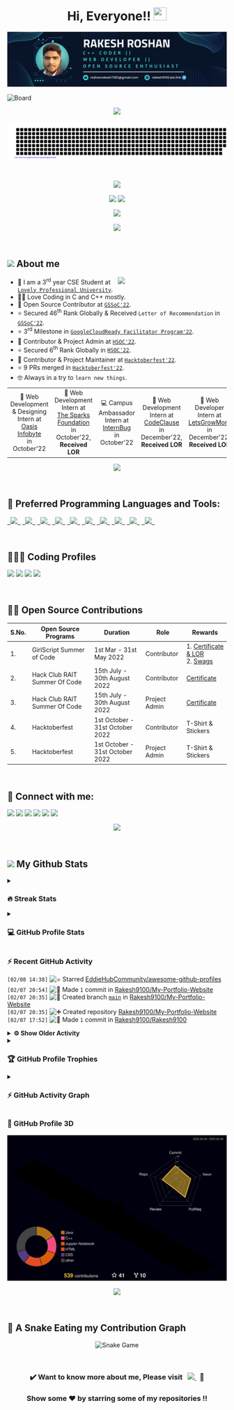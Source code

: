 <h1 align = "center">Hi, Everyone!! <img src = "https://raw.githubusercontent.com/MartinHeinz/MartinHeinz/master/wave.gif" height = 30px width = 30px> </h1>

<p align = "center"><img src = "Blue%20and%20White%20Abstract%20Banner.png" alt = "Blue and White Abstract Banner"></p>

![Board](https://user-images.githubusercontent.com/73993775/215263455-e1b4f886-e34c-4308-b957-19c84668d63d.png)

<p align = "center">
<img src = "https://readme-typing-svg.herokuapp.com?font=Time+New+Roman&color=%23C8BE25&size=25&center=true&vCenter=true&width=500&height=100&lines=Computer+Science+Engineering+Student;Coding+and+Open+Source+Enthusiast;Frontend+Web+Developer;Always+learning+new+things"></p>

<p align = "center">
<img src = "gitartwork.svg" alt = "Gitartwork"></p><br>

<p align = "center">
<img src = "https://quotes-github-readme.vercel.app/api?type=horizontal&theme=dracula">
</p>

<p align = "center">
<a href = "https://www.linkedin.com/in/rakesh-roshan-9100/"><img src = "https://img.shields.io/badge/RAKESH%20ROSHAN-blue?style=for-the-badge&logo=linkedin&labelColor=white&logoColor=blue" height="25"></a>
<a href = "mailto:roshanrakesh7362@gmail.com"><img src = "https://img.shields.io/badge/SAY%2C%20HI-D14836?style=for-the-badge&logo=gmail&labelColor=white&logoColor=D14836" height="25"></a></p>

<p align = "center">
<img src = "https://komarev.com/ghpvc/?username=Rakesh9100&label=PROFILE%20VISITORS&color=CD5F08&style=for-the-badge" height="27"/>
</p>

<p align = "center"> <img src = "https://capsule-render.vercel.app/api?type=rect&color=gradient&customColorList=0,2,2,5,10&height=2.5"/></p><br>

## <picture> <img src = "https://github.com/7oSkaaa/7oSkaaa/blob/main/Images/about_me.gif?raw=true" width = 50px>  </picture> About me
<picture> <img align = "right" src = "https://github.com/7oSkaaa/7oSkaaa/blob/main/Images/Right_Side.gif?raw=true" width = 250px></picture>
- 🏫 I am a 3<sup>rd</sup> year CSE Student at [`Lovely Professional University`](https://www.lpu.in).
- 🧑‍💻 Love Coding in C and C++ mostly.
- 🙂 Open Source Contributor at [`GSSoC'22`](https://gssoc.girlscript.tech/).
- ⭐ Secured 46<sup>th</sup> Rank Globally & Received `Letter of Recommendation` in [`GSSoC'22`](https://gssoc.girlscript.tech/).
- ⭐ 3<sup>rd</sup> Milestone in [`GoogleCloudReady Facilitator Program'22`](https://events.withgoogle.com/googlecloudready-facilitator-program/).
- 🙂 Contributor & Project Admin at [`HSOC'22`](https://soc.hackclubrait.co/).
- ⭐ Secured 6<sup>th</sup> Rank Globally in [`HSOC'22`](https://soc.hackclubrait.co/).
- 🙂 Contributor & Project Maintainer at [`Hacktoberfest'22`](https://hacktoberfest.com/).
- ⭐ 9 PRs merged in [`Hacktoberfest'22`](https://hacktoberfest.com/).
- 🤓 Always in a try to `learn new things`.

<table align = "center">
  <tr>
    <td align = "center"> 🌟 Web Development & Designing Intern at <a href = "https://oasisinfobyte.com/"><br>Oasis Infobyte</a> <br>in October'22 </td>
    <td align = "center"> 🌟 Web Development Intern at <a href = "https://internship.thesparksfoundation.info/"><br>The Sparks Foundation</a> <br>in October'22, <b>Received LOR</b> </td>
    <td align = "center"> 💻 Campus Ambassador Intern at <a href = "https://internbug.wixsite.com/internbug"><br>InternBug</a> <br>in October'22 </td>
    <td align = "center"> 🌟 Web Development Intern at <a href = "https://codeclause.com/"><br>CodeClause</a> <br>in December'22, <b>Received LOR</b> </td>
    <td align = "center"> 🌟 Web Developer Intern at <a href = "https://letsgrowmore.in/"><br>LetsGrowMore</a> <br>in December'22, <b>Received LOR</b> </td>
</td>
  </tr>
</table>

<p align = "center"> <img src = "https://capsule-render.vercel.app/api?type=rect&color=gradient&customColorList=0,2,2,5,10&height=2.5"/></p><br>

## 🚀 Preferred Programming Languages and Tools:
<p align = "left">
	<code><a href = "https://www.cprogramming.com/"> <img src = "https://img.icons8.com/color/50/000000/c-programming.png"/> </a></code>
    	<code><a href = "https://www.learncpp.com/"> <img src = "https://img.icons8.com/color/50/000000/c-plus-plus-logo.png"/> </a></code>
    	<code><a href = "https://html.com/"> <img src = "https://img.icons8.com/color/50/000000/html-5.png"/> </a></code>
    	<code><a href = "https://web.dev/learn/css/"> <img src = "https://img.icons8.com/color/50/000000/css3.png"/> </a></code>
    	<code><a href = "https://www.javascript.com/"> <img src = "https://img.icons8.com/color/50/FAB005/javascript--v1.png"/> </a></code>
	<code><a href = "https://www.python.org/"> <img src = "https://img.icons8.com/color/50/000000/python--v1.png"/> </a></code>
	<code><a href = "https://docs.oracle.com/javase/tutorial/"> <img src = "https://img.icons8.com/color/50/000000/java-coffee-cup-logo--v1.png"/> </a></code>
    	<code><a href = "https://code.visualstudio.com/"> <img src = "https://img.icons8.com/color/50/000000/visual-studio-code-2019.png"/> </a></code>
	<code><a href = "https://git-scm.com/"> <img src = "https://img.icons8.com/color/50/000000/git.png"/> </a></code>
	<code><a href = "https://cloud.google.com/"> <img src = "https://img.icons8.com/color/50/000000/google-cloud-platform.png"/> </a></code>
</p><br>

## 👨🏻‍💻 Coding Profiles
<p align = "left">
<a href = "https://www.hackerrank.com/roshanrakesh7362?hr_r=1"><img src = "https://img.shields.io/badge/-Hackerrank-2EC866?style=oval-square&logo=HackerRank&logoColor=white"/></a>
<a href = "https://leetcode.com/Rakesh9100/"><img src = "https://img.shields.io/badge/-LeetCode-FFA116?style=oval-square&logo=LeetCode&logoColor=white"/></a>
<a href = "https://auth.geeksforgeeks.org/user/roshanrakesh7362"><img src = "https://img.shields.io/badge/GeeksforGeeks-298D46?style=oval-square&logo=geeksforgeeks&logoColor=white"/></a>
<a href = "https://www.cloudskillsboost.google/public_profiles/29e851f3-5a90-4e77-87ae-8b1d1a2c10b3"><img src = "https://img.shields.io/badge/Google_Cloud-4285F4?style=oval-square&logo=google-cloud&logoColor=white"/></a>
</p><br>

## 👨‍💻 Open Source Contributions
| S.No. | Open Source Programs | Duration | Role | Rewards |
|-------|----------------------|----------|------|---------|
| 1. | GirlScript Summer of Code | 1st Mar - 31st May 2022 | Contributor | 1. [Certificate & LOR](https://www.linkedin.com/posts/rakesh-roshan-9100_gssoc-top-performer-activity-6962652421214908416-pdZg?utm_source=share&utm_medium=member_desktop)<br> 2. [Swags](https://www.linkedin.com/posts/rakesh-roshan-9100_opensource-program-contributor-activity-6994604804513673216-CJfE?utm_source=share&utm_medium=member_desktop) |
| 2. | Hack Club RAIT Summer Of Code| 15th July - 30th August 2022 | Contributor | [Certificate](https://drive.google.com/file/d/167zbwHjw_m7LPksIG2JNu4XO4WHEugSe/view?usp=share_link) |
| 3. | Hack Club RAIT Summer Of Code| 15th July - 30th August 2022 | Project Admin | [Certificate](https://drive.google.com/file/d/1L3K9xfyJ1rj0kSA-Vc0P6hlodb6FWAKO/view?usp=share_link) |
| 4. | Hacktoberfest | 1st October - 31st October 2022 | Contributor | T-Shirt & Stickers |
| 5. | Hacktoberfest | 1st October - 31st October 2022 | Project Admin | T-Shirt & Stickers |
<br>

## 🔗 Connect with me:
<p align = "left">
<a href = "https://www.linkedin.com/in/rakesh-roshan-9100/"><img src = "https://img.icons8.com/fluent/48/000000/linkedin.png"/></a>
<a href = "https://www.instagram.com/rakesh250602/"><img src = "https://img.icons8.com/fluent/48/000000/instagram-new.png"/></a>
<a href = "mailto:roshanrakesh7362@gmail.com"><img src = "https://img.icons8.com/color/48/000000/gmail-new.png"/></a>
<a href = "https://github.com/Rakesh9100/"><img src = "https://img.icons8.com/color/48/000000/github--v1.png"/></a>
<a href = "https://www.facebook.com/rakesh6203/"><img src = "https://img.icons8.com/fluency/48/000000/facebook-new.png"/></a>
<a href = "https://discordapp.com/users/944144134950748170"><img src = "https://img.icons8.com/fluency/48/000000/discord.png"/></a>

<p align="center"> <img src = "https://capsule-render.vercel.app/api?type=rect&color=gradient&customColorList=0,2,2,5,10&height=2.5"/></p><br>

## <picture> <img src = "https://github.com/7oSkaaa/7oSkaaa/blob/main/Images/Statistics.gif?raw=true" width = 50px>  </picture> My Github Stats

<details><summary><h3>🔥 Streak Stats</h3></summary>
<p align = "center"><img src = "https://github-readme-streak-stats.herokuapp.com/?user=rakesh9100&theme=midnight-purple" alt = "Rakesh9100"/></p>
</details>
  
<details><summary><h3>💻 GitHub Profile Stats</h3></summary>
<p align = "center">
<a href = "https://github.com/rakesh9100">
<img src = "https://github-readme-stats-rakesh9100.vercel.app/api?username=rakesh9100&show_icons=true&count_private=true&locale=en&theme=midnight-purple&layout=compact" alt = "Rakesh's Github Stats" height = 200px/></a>
<img src = "https://github-readme-stats-rakesh9100.vercel.app/api/top-langs?username=rakesh9100&langs_count=15&layout=compact&locale=en&theme=midnight-purple" alt = "Languages Used" height = 200px/>
<br><br>
<b>Note:</b> Top languages is only a metric of the languages my public code consists of and doesn't reflect experience or skill level.
</p></details>

<h3>⚡ Recent GitHub Activity</h3>

<!--START_SECTION:activity-->
`[02/08 14:38]` <img alt="⭐" src="https://github.com/cheesits456/github-activity-readme/raw/master/icons/star.png" align="top" height="18"> Starred [EddieHubCommunity/awesome-github-profiles](https://github.com/EddieHubCommunity/awesome-github-profiles)  
`[02/07 20:54]` <img alt="📝" src="https://github.com/cheesits456/github-activity-readme/raw/master/icons/commit.png" align="top" height="18"> Made `1` commit in [Rakesh9100/My-Portfolio-Website](https://github.com/Rakesh9100/My-Portfolio-Website)  
`[02/07 20:35]` <img alt="📂" src="https://github.com/cheesits456/github-activity-readme/raw/master/icons/create-branch.png" align="top" height="18"> Created branch [`main`](https://github.com/Rakesh9100/My-Portfolio-Website/tree/main) in [Rakesh9100/My-Portfolio-Website](https://github.com/Rakesh9100/My-Portfolio-Website)  
`[02/07 20:35]` <img alt="➕" src="https://github.com/cheesits456/github-activity-readme/raw/master/icons/create-repo.png" align="top" height="18"> Created repository [Rakesh9100/My-Portfolio-Website](https://github.com/Rakesh9100/My-Portfolio-Website)  
`[02/07 17:52]` <img alt="📝" src="https://github.com/cheesits456/github-activity-readme/raw/master/icons/commit.png" align="top" height="18"> Made `1` commit in [Rakesh9100/Rakesh9100](https://github.com/Rakesh9100/Rakesh9100)  

<details><summary><b> ⚙️ Show Older Activity</b></summary>

`[02/07 17:19]` <img alt="📂" src="https://github.com/cheesits456/github-activity-readme/raw/master/icons/create-branch.png" align="top" height="18"> Created branch [`main`](https://github.com/Rakesh9100/My-Portfolio-Website/tree/main) in [Rakesh9100/My-Portfolio-Website](https://github.com/Rakesh9100/My-Portfolio-Website)  
`[02/07 17:19]` <img alt="➕" src="https://github.com/cheesits456/github-activity-readme/raw/master/icons/create-repo.png" align="top" height="18"> Created repository [Rakesh9100/My-Portfolio-Website](https://github.com/Rakesh9100/My-Portfolio-Website)  
`[02/07 17:11]` <img alt="📝" src="https://github.com/cheesits456/github-activity-readme/raw/master/icons/commit.png" align="top" height="18"> Made `3` commits in [Rakesh9100/My-Portfolio-Website](https://github.com/Rakesh9100/My-Portfolio-Website)  
`[02/07 14:04]` <img alt="📝" src="https://github.com/cheesits456/github-activity-readme/raw/master/icons/commit.png" align="top" height="18"> Made `1` commit in [Rakesh9100/Hello](https://github.com/Rakesh9100/Hello)  
`[02/07 14:04]` <img alt="📂" src="https://github.com/cheesits456/github-activity-readme/raw/master/icons/create-branch.png" align="top" height="18"> Created branch [`main`](https://github.com/Rakesh9100/Hello/tree/main) in [Rakesh9100/Hello](https://github.com/Rakesh9100/Hello)  
`[02/07 14:04]` <img alt="➕" src="https://github.com/cheesits456/github-activity-readme/raw/master/icons/create-repo.png" align="top" height="18"> Created repository [Rakesh9100/Hello](https://github.com/Rakesh9100/Hello)  
`[02/07 13:50]` <img alt="📝" src="https://github.com/cheesits456/github-activity-readme/raw/master/icons/commit.png" align="top" height="18"> Made `1` commit in [Rakesh9100/My-Portfolio-Website](https://github.com/Rakesh9100/My-Portfolio-Website)  
`[02/07 13:04]` <img alt="⭐" src="https://github.com/cheesits456/github-activity-readme/raw/master/icons/star.png" align="top" height="18"> Starred [Rakesh9100/My-Portfolio-Website](https://github.com/Rakesh9100/My-Portfolio-Website)  
`[02/07 00:26]` <img alt="📝" src="https://github.com/cheesits456/github-activity-readme/raw/master/icons/commit.png" align="top" height="18"> Made `1` commit in [Rakesh9100/My-Portfolio-Website](https://github.com/Rakesh9100/My-Portfolio-Website)  
`[02/07 00:21]` <img alt="📂" src="https://github.com/cheesits456/github-activity-readme/raw/master/icons/create-branch.png" align="top" height="18"> Created branch [`main`](https://github.com/Rakesh9100/My-Portfolio-Website/tree/main) in [Rakesh9100/My-Portfolio-Website](https://github.com/Rakesh9100/My-Portfolio-Website)  
`[02/07 00:21]` <img alt="➕" src="https://github.com/cheesits456/github-activity-readme/raw/master/icons/create-repo.png" align="top" height="18"> Created repository [Rakesh9100/My-Portfolio-Website](https://github.com/Rakesh9100/My-Portfolio-Website)  
`[02/03 13:35]` <img alt="📝" src="https://github.com/cheesits456/github-activity-readme/raw/master/icons/commit.png" align="top" height="18"> Made `2` commits in [Rakesh9100/Internship-Training-Practice--DSA--CPP](https://github.com/Rakesh9100/Internship-Training-Practice--DSA--CPP)  
`[02/03 02:51]` <img alt="📝" src="https://github.com/cheesits456/github-activity-readme/raw/master/icons/commit.png" align="top" height="18"> Made `1` commit in [Rakesh9100/Contact-Demo](https://github.com/Rakesh9100/Contact-Demo)  
`[02/03 02:49]` <img alt="📂" src="https://github.com/cheesits456/github-activity-readme/raw/master/icons/create-branch.png" align="top" height="18"> Created branch [`main`](https://github.com/Rakesh9100/Contact-Demo/tree/main) in [Rakesh9100/Contact-Demo](https://github.com/Rakesh9100/Contact-Demo)  
`[02/03 02:49]` <img alt="➕" src="https://github.com/cheesits456/github-activity-readme/raw/master/icons/create-repo.png" align="top" height="18"> Created repository [Rakesh9100/Contact-Demo](https://github.com/Rakesh9100/Contact-Demo)  
`[02/03 00:30]` <img alt="📝" src="https://github.com/cheesits456/github-activity-readme/raw/master/icons/commit.png" align="top" height="18"> Made `3` commits in [Rakesh9100/Internship-Training-Practice--DSA--CPP](https://github.com/Rakesh9100/Internship-Training-Practice--DSA--CPP)  
`[01/31 20:22]` <img alt="📂" src="https://github.com/cheesits456/github-activity-readme/raw/master/icons/create-branch.png" align="top" height="18"> Created branch [`main`](https://github.com/Rakesh9100/Portfolio/tree/main) in [Rakesh9100/Portfolio](https://github.com/Rakesh9100/Portfolio)  
`[01/31 20:17]` <img alt="➕" src="https://github.com/cheesits456/github-activity-readme/raw/master/icons/create-repo.png" align="top" height="18"> Created repository [Rakesh9100/Portfolio](https://github.com/Rakesh9100/Portfolio)  
`[01/28 23:17]` <img alt="⭐" src="https://github.com/cheesits456/github-activity-readme/raw/master/icons/star.png" align="top" height="18"> Starred [avinash201199/Portfolio-Collection](https://github.com/avinash201199/Portfolio-Collection)  
`[01/28 15:41]` <img alt="📝" src="https://github.com/cheesits456/github-activity-readme/raw/master/icons/commit.png" align="top" height="18"> Made `3` commits in [Rakesh9100/Greeting-Time](https://github.com/Rakesh9100/Greeting-Time)  
`[01/28 14:57]` <img alt="📂" src="https://github.com/cheesits456/github-activity-readme/raw/master/icons/create-branch.png" align="top" height="18"> Created branch [`main`](https://github.com/Rakesh9100/Greeting-Time/tree/main) in [Rakesh9100/Greeting-Time](https://github.com/Rakesh9100/Greeting-Time)  
`[01/28 14:57]` <img alt="➕" src="https://github.com/cheesits456/github-activity-readme/raw/master/icons/create-repo.png" align="top" height="18"> Created repository [Rakesh9100/Greeting-Time](https://github.com/Rakesh9100/Greeting-Time)  
`[01/28 12:02]` <img alt="📝" src="https://github.com/cheesits456/github-activity-readme/raw/master/icons/commit.png" align="top" height="18"> Made `1` commit in [Rakesh9100/Internship-Training-Practice--DSA--CPP](https://github.com/Rakesh9100/Internship-Training-Practice--DSA--CPP)  
`[01/28 11:12]` <img alt="📝" src="https://github.com/cheesits456/github-activity-readme/raw/master/icons/commit.png" align="top" height="18"> Made `1` commit in [Rakesh9100/Rakesh9100](https://github.com/Rakesh9100/Rakesh9100)  
`[01/28 04:06]` <img alt="📝" src="https://github.com/cheesits456/github-activity-readme/raw/master/icons/commit.png" align="top" height="18"> Made `17` commits in [Rakesh9100/Internship-Training-Practice--DSA--CPP](https://github.com/Rakesh9100/Internship-Training-Practice--DSA--CPP)  
`[01/23 15:42]` <img alt="📝" src="https://github.com/cheesits456/github-activity-readme/raw/master/icons/commit.png" align="top" height="18"> Made `1` commit in [Rakesh9100/Internship-Training-Practice--CPP](https://github.com/Rakesh9100/Internship-Training-Practice--CPP)  
`[01/23 09:30]` <img alt="📂" src="https://github.com/cheesits456/github-activity-readme/raw/master/icons/create-branch.png" align="top" height="18"> Created branch [`main`](https://github.com/Rakesh9100/Internship-Training-Practice--CPP/tree/main) in [Rakesh9100/Internship-Training-Practice--CPP](https://github.com/Rakesh9100/Internship-Training-Practice--CPP)  
`[01/23 09:30]` <img alt="➕" src="https://github.com/cheesits456/github-activity-readme/raw/master/icons/create-repo.png" align="top" height="18"> Created repository [Rakesh9100/Internship-Training-Practice--CPP](https://github.com/Rakesh9100/Internship-Training-Practice--CPP)  
`[01/22 22:35]` <img alt="📝" src="https://github.com/cheesits456/github-activity-readme/raw/master/icons/commit.png" align="top" height="18"> Made `1` commit in [Rakesh9100/B.Tech-Study-Materials-LPU---Batch--2020-2024](https://github.com/Rakesh9100/B.Tech-Study-Materials-LPU---Batch--2020-2024)  
`[01/21 14:47]` <img alt="⭐" src="https://github.com/cheesits456/github-activity-readme/raw/master/icons/star.png" align="top" height="18"> Starred [bradtraversy/50projects50days](https://github.com/bradtraversy/50projects50days)  
`[01/21 12:14]` <img alt="🗣" src="https://github.com/cheesits456/github-activity-readme/raw/master/icons/comment.png" align="top" height="18"> Commented on [`#1666`](https://github.com//EddieHubCommunity/awesome-github-profiles/issues/1666 'fix: add rakesh9100') in [EddieHubCommunity/awesome-github-profiles](https://github.com/EddieHubCommunity/awesome-github-profiles)  
`[01/20 21:13]` <img alt="📝" src="https://github.com/cheesits456/github-activity-readme/raw/master/icons/commit.png" align="top" height="18"> Made `1` commit in [Rakesh9100/B.Tech-Study-Materials-LPU---Batch--2020-2024](https://github.com/Rakesh9100/B.Tech-Study-Materials-LPU---Batch--2020-2024)  
`[01/20 18:55]` <img alt="📝" src="https://github.com/cheesits456/github-activity-readme/raw/master/icons/commit.png" align="top" height="18"> Made `2` commits in [Rakesh9100/Rakesh9100](https://github.com/Rakesh9100/Rakesh9100)  
`[01/20 14:58]` <img alt="📝" src="https://github.com/cheesits456/github-activity-readme/raw/master/icons/commit.png" align="top" height="18"> Made `1` commit in [Rakesh9100/github-readme-stats](https://github.com/Rakesh9100/github-readme-stats)  
`[01/20 14:42]` <img alt="🍴" src="https://github.com/cheesits456/github-activity-readme/raw/master/icons/fork.png" align="top" height="18"> Forked [anuraghazra/github-readme-stats](https://github.com/anuraghazra/github-readme-stats) to [Rakesh9100/github-readme-stats](https://github.com/Rakesh9100/github-readme-stats)  
`[01/19 19:43]` <img alt="📝" src="https://github.com/cheesits456/github-activity-readme/raw/master/icons/commit.png" align="top" height="18"> Made `5` commits in [Rakesh9100/B.Tech-Study-Materials-LPU---Batch--2020-2024](https://github.com/Rakesh9100/B.Tech-Study-Materials-LPU---Batch--2020-2024)  
`[01/19 18:19]` <img alt="📂" src="https://github.com/cheesits456/github-activity-readme/raw/master/icons/create-branch.png" align="top" height="18"> Created branch [`main`](https://github.com/Rakesh9100/B.Tech-Study-Materials-LPU---Batch--2020-2024/tree/main) in [Rakesh9100/B.Tech-Study-Materials-LPU---Batch--2020-2024](https://github.com/Rakesh9100/B.Tech-Study-Materials-LPU---Batch--2020-2024)  
`[01/19 18:19]` <img alt="➕" src="https://github.com/cheesits456/github-activity-readme/raw/master/icons/create-repo.png" align="top" height="18"> Created repository [Rakesh9100/B.Tech-Study-Materials-LPU---Batch--2020-2024](https://github.com/Rakesh9100/B.Tech-Study-Materials-LPU---Batch--2020-2024)  
`[01/19 17:50]` <img alt="📝" src="https://github.com/cheesits456/github-activity-readme/raw/master/icons/commit.png" align="top" height="18"> Made `4` commits in [Rakesh9100/B.Tech-Study-Materials-LPU---Batch--2020-2024](https://github.com/Rakesh9100/B.Tech-Study-Materials-LPU---Batch--2020-2024)  
`[01/19 15:02]` <img alt="📂" src="https://github.com/cheesits456/github-activity-readme/raw/master/icons/create-branch.png" align="top" height="18"> Created branch [`main`](https://github.com/Rakesh9100/B.Tech-Study-Materials-LPU---Batch--2020-2024/tree/main) in [Rakesh9100/B.Tech-Study-Materials-LPU---Batch--2020-2024](https://github.com/Rakesh9100/B.Tech-Study-Materials-LPU---Batch--2020-2024)  
`[01/19 15:02]` <img alt="➕" src="https://github.com/cheesits456/github-activity-readme/raw/master/icons/create-repo.png" align="top" height="18"> Created repository [Rakesh9100/B.Tech-Study-Materials-LPU---Batch--2020-2024](https://github.com/Rakesh9100/B.Tech-Study-Materials-LPU---Batch--2020-2024)  
`[01/19 14:26]` <img alt="📝" src="https://github.com/cheesits456/github-activity-readme/raw/master/icons/commit.png" align="top" height="18"> Made `1` commit in [Rakesh9100/B.Tech-Study-Materials-LPU---Batch--2020-2024](https://github.com/Rakesh9100/B.Tech-Study-Materials-LPU---Batch--2020-2024)  
`[01/19 11:46]` <img alt="📂" src="https://github.com/cheesits456/github-activity-readme/raw/master/icons/create-branch.png" align="top" height="18"> Created branch [`main`](https://github.com/Rakesh9100/B.Tech-Study-Materials-LPU---Batch--2020-2024/tree/main) in [Rakesh9100/B.Tech-Study-Materials-LPU---Batch--2020-2024](https://github.com/Rakesh9100/B.Tech-Study-Materials-LPU---Batch--2020-2024)  
`[01/19 11:46]` <img alt="➕" src="https://github.com/cheesits456/github-activity-readme/raw/master/icons/create-repo.png" align="top" height="18"> Created repository [Rakesh9100/B.Tech-Study-Materials-LPU---Batch--2020-2024](https://github.com/Rakesh9100/B.Tech-Study-Materials-LPU---Batch--2020-2024)  
`[01/18 15:11]` <img alt="📝" src="https://github.com/cheesits456/github-activity-readme/raw/master/icons/commit.png" align="top" height="18"> Made `1` commit in [Rakesh9100/Rakesh9100](https://github.com/Rakesh9100/Rakesh9100)  
`[01/18 15:02]` <img alt="🗣" src="https://github.com/cheesits456/github-activity-readme/raw/master/icons/comment.png" align="top" height="18"> Commented on [`#1666`](https://github.com//EddieHubCommunity/awesome-github-profiles/issues/1666 'fix: add rakesh9100') in [EddieHubCommunity/awesome-github-profiles](https://github.com/EddieHubCommunity/awesome-github-profiles)  
`[01/18 14:16]` <img alt="📝" src="https://github.com/cheesits456/github-activity-readme/raw/master/icons/commit.png" align="top" height="18"> Made `1` commit in [Rakesh9100/Rakesh9100](https://github.com/Rakesh9100/Rakesh9100)  
`[01/18 12:56]` <img alt="🗣" src="https://github.com/cheesits456/github-activity-readme/raw/master/icons/comment.png" align="top" height="18"> Commented on [`#1666`](https://github.com//EddieHubCommunity/awesome-github-profiles/issues/1666 'fix: add rakesh9100') in [EddieHubCommunity/awesome-github-profiles](https://github.com/EddieHubCommunity/awesome-github-profiles)  
`[01/18 00:27]` <img alt="📝" src="https://github.com/cheesits456/github-activity-readme/raw/master/icons/commit.png" align="top" height="18"> Made `8` commits in [Rakesh9100/Rakesh9100](https://github.com/Rakesh9100/Rakesh9100)  
`[01/17 19:33]` <img alt="🔍" src="https://github.com/cheesits456/github-activity-readme/raw/master/icons/review.png" align="top" height="18"> Reviewed [`#1666`](https://github.com//EddieHubCommunity/awesome-github-profiles/pull/1666 'fix: add rakesh9100') in [EddieHubCommunity/awesome-github-profiles](https://github.com/EddieHubCommunity/awesome-github-profiles)  
`[01/17 19:32]` <img alt="🔍" src="https://github.com/cheesits456/github-activity-readme/raw/master/icons/review.png" align="top" height="18"> Reviewed [`#1666`](https://github.com//EddieHubCommunity/awesome-github-profiles/pull/1666 'fix: add rakesh9100') in [EddieHubCommunity/awesome-github-profiles](https://github.com/EddieHubCommunity/awesome-github-profiles)  
`[01/17 19:31]` <img alt="📝" src="https://github.com/cheesits456/github-activity-readme/raw/master/icons/commit.png" align="top" height="18"> Made `1` commit in [Rakesh9100/awesome-github-profiles](https://github.com/Rakesh9100/awesome-github-profiles)  
`[01/17 18:58]` <img alt="✅" src="https://github.com/cheesits456/github-activity-readme/raw/master/icons/pr-open.png" align="top" height="18"> Opened PR [`#1666`](https://github.com//EddieHubCommunity/awesome-github-profiles/pull/1666 'fix: add rakesh9100') in [EddieHubCommunity/awesome-github-profiles](https://github.com/EddieHubCommunity/awesome-github-profiles)  
`[01/17 18:56]` <img alt="📂" src="https://github.com/cheesits456/github-activity-readme/raw/master/icons/create-branch.png" align="top" height="18"> Created branch [`rakesh9100-readme`](https://github.com/Rakesh9100/awesome-github-profiles/tree/rakesh9100-readme) in [Rakesh9100/awesome-github-profiles](https://github.com/Rakesh9100/awesome-github-profiles)  
`[01/17 18:49]` <img alt="🍴" src="https://github.com/cheesits456/github-activity-readme/raw/master/icons/fork.png" align="top" height="18"> Forked [EddieHubCommunity/awesome-github-profiles](https://github.com/EddieHubCommunity/awesome-github-profiles) to [Rakesh9100/awesome-github-profiles](https://github.com/Rakesh9100/awesome-github-profiles)  
`[01/17 18:47]` <img alt="❗️" src="https://github.com/cheesits456/github-activity-readme/raw/master/icons/issue.png" align="top" height="18"> Closed issue [`#418`](https://github.com//scaleracademy/scaler-september-open-source-challenge/issues/418 'Challenge 1-4, 9, 11, 13-14, 16-17, 20-21, 23-30') in [scaleracademy/scaler-september-open-source-challenge](https://github.com/scaleracademy/scaler-september-open-source-challenge)  
`[01/17 18:46]` <img alt="❌" src="https://github.com/cheesits456/github-activity-readme/raw/master/icons/pr-close.png" align="top" height="18"> Closed PR [`#596`](https://github.com//scaleracademy/scaler-september-open-source-challenge/pull/596 'Challenge 5-10, 12, 15, 18-19, 22') in [scaleracademy/scaler-september-open-source-challenge](https://github.com/scaleracademy/scaler-september-open-source-challenge)  
`[01/17 18:45]` <img alt="✅" src="https://github.com/cheesits456/github-activity-readme/raw/master/icons/pr-open.png" align="top" height="18"> Opened PR [`#1`](https://github.com//Rakesh9100/awesome-github-profiles/pull/1 'Create Rakesh9100.json') in [Rakesh9100/awesome-github-profiles](https://github.com/Rakesh9100/awesome-github-profiles)  
`[01/17 18:45]` <img alt="📂" src="https://github.com/cheesits456/github-activity-readme/raw/master/icons/create-branch.png" align="top" height="18"> Created branch [`rakesh9100`](https://github.com/Rakesh9100/awesome-github-profiles/tree/rakesh9100) in [Rakesh9100/awesome-github-profiles](https://github.com/Rakesh9100/awesome-github-profiles)  
`[01/17 18:40]` <img alt="🍴" src="https://github.com/cheesits456/github-activity-readme/raw/master/icons/fork.png" align="top" height="18"> Forked [EddieHubCommunity/awesome-github-profiles](https://github.com/EddieHubCommunity/awesome-github-profiles) to [Rakesh9100/awesome-github-profiles](https://github.com/Rakesh9100/awesome-github-profiles)  
`[01/17 18:39]` <img alt="❗️" src="https://github.com/cheesits456/github-activity-readme/raw/master/icons/issue.png" align="top" height="18"> Opened issue [`#1665`](https://github.com//EddieHubCommunity/awesome-github-profiles/issues/1665 '[PROFILE ADDITION] <Rakesh Roshan>') in [EddieHubCommunity/awesome-github-profiles](https://github.com/EddieHubCommunity/awesome-github-profiles)  
`[01/16 22:46]` <img alt="📝" src="https://github.com/cheesits456/github-activity-readme/raw/master/icons/commit.png" align="top" height="18"> Made `2` commits in [Rakesh9100/Rakesh9100](https://github.com/Rakesh9100/Rakesh9100)  
`[01/15 14:23]` <img alt="📝" src="https://github.com/cheesits456/github-activity-readme/raw/master/icons/commit.png" align="top" height="18"> Made `1` commit in [Rakesh9100/jpmc-task-3](https://github.com/Rakesh9100/jpmc-task-3)  
`[01/15 13:59]` <img alt="🍴" src="https://github.com/cheesits456/github-activity-readme/raw/master/icons/fork.png" align="top" height="18"> Forked [vagabond-systems/jpmc-task-3](https://github.com/vagabond-systems/jpmc-task-3) to [Rakesh9100/jpmc-task-3](https://github.com/Rakesh9100/jpmc-task-3)  
`[01/15 13:55]` <img alt="📝" src="https://github.com/cheesits456/github-activity-readme/raw/master/icons/commit.png" align="top" height="18"> Made `1` commit in [Rakesh9100/jpmc-task-2](https://github.com/Rakesh9100/jpmc-task-2)  
`[01/15 13:30]` <img alt="🍴" src="https://github.com/cheesits456/github-activity-readme/raw/master/icons/fork.png" align="top" height="18"> Forked [vagabond-systems/jpmc-task-2](https://github.com/vagabond-systems/jpmc-task-2) to [Rakesh9100/jpmc-task-2](https://github.com/Rakesh9100/jpmc-task-2)  
`[01/15 12:39]` <img alt="📝" src="https://github.com/cheesits456/github-activity-readme/raw/master/icons/commit.png" align="top" height="18"> Made `1` commit in [Rakesh9100/jpmc-task-1](https://github.com/Rakesh9100/jpmc-task-1)  
`[01/15 12:17]` <img alt="🍴" src="https://github.com/cheesits456/github-activity-readme/raw/master/icons/fork.png" align="top" height="18"> Forked [vagabond-systems/jpmc-task-1](https://github.com/vagabond-systems/jpmc-task-1) to [Rakesh9100/jpmc-task-1](https://github.com/Rakesh9100/jpmc-task-1)  
`[01/15 12:15]` <img alt="🍴" src="https://github.com/cheesits456/github-activity-readme/raw/master/icons/fork.png" align="top" height="18"> Forked [vagabond-systems/jpmc-task-1](https://github.com/vagabond-systems/jpmc-task-1) to [Rakesh9100/jpmc-task-1](https://github.com/Rakesh9100/jpmc-task-1)  
`[12/28 11:45]` <img alt="📝" src="https://github.com/cheesits456/github-activity-readme/raw/master/icons/commit.png" align="top" height="18"> Made `1` commit in [Rakesh9100/CC-DEC-WEB_DEVELOPMENT](https://github.com/Rakesh9100/CC-DEC-WEB_DEVELOPMENT)  
`[12/27 21:11]` <img alt="📂" src="https://github.com/cheesits456/github-activity-readme/raw/master/icons/create-branch.png" align="top" height="18"> Created branch [`main`](https://github.com/Rakesh9100/CC-DEC-WEB_DEVELOPMENT/tree/main) in [Rakesh9100/CC-DEC-WEB_DEVELOPMENT](https://github.com/Rakesh9100/CC-DEC-WEB_DEVELOPMENT)  
`[12/27 21:10]` <img alt="➕" src="https://github.com/cheesits456/github-activity-readme/raw/master/icons/create-repo.png" align="top" height="18"> Created repository [Rakesh9100/CC-DEC-WEB_DEVELOPMENT](https://github.com/Rakesh9100/CC-DEC-WEB_DEVELOPMENT)  
`[12/27 20:59]` <img alt="📂" src="https://github.com/cheesits456/github-activity-readme/raw/master/icons/create-branch.png" align="top" height="18"> Created branch [`main`](https://github.com/Rakesh9100/CC-DEC-WEB_DEVELOPMENT/tree/main) in [Rakesh9100/CC-DEC-WEB_DEVELOPMENT](https://github.com/Rakesh9100/CC-DEC-WEB_DEVELOPMENT)  
`[12/27 20:58]` <img alt="➕" src="https://github.com/cheesits456/github-activity-readme/raw/master/icons/create-repo.png" align="top" height="18"> Created repository [Rakesh9100/CC-DEC-WEB_DEVELOPMENT](https://github.com/Rakesh9100/CC-DEC-WEB_DEVELOPMENT)  
`[12/27 20:53]` <img alt="📂" src="https://github.com/cheesits456/github-activity-readme/raw/master/icons/create-branch.png" align="top" height="18"> Created branch [`main`](https://github.com/Rakesh9100/CC-DEC-WEB_DEVELOPMENT/tree/main) in [Rakesh9100/CC-DEC-WEB_DEVELOPMENT](https://github.com/Rakesh9100/CC-DEC-WEB_DEVELOPMENT)  
`[12/27 20:40]` <img alt="➕" src="https://github.com/cheesits456/github-activity-readme/raw/master/icons/create-repo.png" align="top" height="18"> Created repository [Rakesh9100/CC-DEC-WEB_DEVELOPMENT](https://github.com/Rakesh9100/CC-DEC-WEB_DEVELOPMENT)  
`[12/27 19:51]` <img alt="📝" src="https://github.com/cheesits456/github-activity-readme/raw/master/icons/commit.png" align="top" height="18"> Made `1` commit in [Rakesh9100/LGMVIP-Web](https://github.com/Rakesh9100/LGMVIP-Web)  
`[12/27 19:40]` <img alt="📝" src="https://github.com/cheesits456/github-activity-readme/raw/master/icons/commit.png" align="top" height="18"> Made `2` commits in [Rakesh9100/Edu-School-Future-Ready-Talent](https://github.com/Rakesh9100/Edu-School-Future-Ready-Talent)  
`[12/26 17:25]` <img alt="📝" src="https://github.com/cheesits456/github-activity-readme/raw/master/icons/commit.png" align="top" height="18"> Made `6` commits in [Rakesh9100/LGMVIP-Web](https://github.com/Rakesh9100/LGMVIP-Web)  
`[12/26 06:51]` <img alt="📂" src="https://github.com/cheesits456/github-activity-readme/raw/master/icons/create-branch.png" align="top" height="18"> Created branch [`main`](https://github.com/Rakesh9100/LGMVIP-Web/tree/main) in [Rakesh9100/LGMVIP-Web](https://github.com/Rakesh9100/LGMVIP-Web)  
`[12/26 06:50]` <img alt="➕" src="https://github.com/cheesits456/github-activity-readme/raw/master/icons/create-repo.png" align="top" height="18"> Created repository [Rakesh9100/LGMVIP-Web](https://github.com/Rakesh9100/LGMVIP-Web)  
`[12/26 06:44]` <img alt="📝" src="https://github.com/cheesits456/github-activity-readme/raw/master/icons/commit.png" align="top" height="18"> Made `1` commit in [Rakesh9100/LGMVIP-Web](https://github.com/Rakesh9100/LGMVIP-Web)  
`[12/26 06:38]` <img alt="📂" src="https://github.com/cheesits456/github-activity-readme/raw/master/icons/create-branch.png" align="top" height="18"> Created branch [`main`](https://github.com/Rakesh9100/LGMVIP-Web/tree/main) in [Rakesh9100/LGMVIP-Web](https://github.com/Rakesh9100/LGMVIP-Web)  
`[12/26 06:36]` <img alt="➕" src="https://github.com/cheesits456/github-activity-readme/raw/master/icons/create-repo.png" align="top" height="18"> Created repository [Rakesh9100/LGMVIP-Web](https://github.com/Rakesh9100/LGMVIP-Web)  
`[12/26 06:35]` <img alt="📝" src="https://github.com/cheesits456/github-activity-readme/raw/master/icons/commit.png" align="top" height="18"> Made `2` commits in [Rakesh9100/Edu-School-Future-Ready-Talent](https://github.com/Rakesh9100/Edu-School-Future-Ready-Talent)  
`[12/22 18:42]` <img alt="⭐" src="https://github.com/cheesits456/github-activity-readme/raw/master/icons/star.png" align="top" height="18"> Starred [score-spec/spec](https://github.com/score-spec/spec)  
`[12/19 19:39]` <img alt="📝" src="https://github.com/cheesits456/github-activity-readme/raw/master/icons/commit.png" align="top" height="18"> Made `4` commits in [Rakesh9100/Edu-School-Future-Ready-Talent](https://github.com/Rakesh9100/Edu-School-Future-Ready-Talent)  
`[11/15 19:45]` <img alt="📂" src="https://github.com/cheesits456/github-activity-readme/raw/master/icons/create-branch.png" align="top" height="18"> Created branch [`main`](https://github.com/Rakesh9100/Edu-School-Future-Ready-Talent/tree/main) in [Rakesh9100/Edu-School-Future-Ready-Talent](https://github.com/Rakesh9100/Edu-School-Future-Ready-Talent)  
`[11/15 19:45]` <img alt="➕" src="https://github.com/cheesits456/github-activity-readme/raw/master/icons/create-repo.png" align="top" height="18"> Created repository [Rakesh9100/Edu-School-Future-Ready-Talent](https://github.com/Rakesh9100/Edu-School-Future-Ready-Talent)  
`[11/09 15:05]` <img alt="📝" src="https://github.com/cheesits456/github-activity-readme/raw/master/icons/commit.png" align="top" height="18"> Made `1` commit in [Rakesh9100/OIBSIP](https://github.com/Rakesh9100/OIBSIP)  
`[11/09 15:03]` <img alt="📝" src="https://github.com/cheesits456/github-activity-readme/raw/master/icons/commit.png" align="top" height="18"> Made `1` commit in [Rakesh9100/The-Sparks-Foundation-Task2](https://github.com/Rakesh9100/The-Sparks-Foundation-Task2)  
`[11/09 15:03]` <img alt="📝" src="https://github.com/cheesits456/github-activity-readme/raw/master/icons/commit.png" align="top" height="18"> Made `1` commit in [Rakesh9100/The-Sparks-Foundation-Task1](https://github.com/Rakesh9100/The-Sparks-Foundation-Task1)  

</details>
<!--END_SECTION:activity-->

<details><summary><h3>🏆 GitHub Profile Trophies</h3></summary>
<p align = "center"> <img src = "https://github-profile-trophy.vercel.app/?username=Rakesh9100&layout=compact&theme=radical&column=4&margin-w=14&margin-h=14" alt = "Trophies"/> </p>
</details>

<details><summary><h3>⚡ GitHub Activity Graph</h3></summary>
<p align = "center"> <img src = "https://github-readme-activity-graph.cyclic.app/graph?username=Rakesh9100&theme=redical&area=true&radius=14" alt = "Activity Graph") </p>
</details>

<h3>💫 GitHub Profile 3D</h3>

![](./profile-3d-contrib/profile-night-rainbow.svg)

<p align = "center"> <img src = "https://capsule-render.vercel.app/api?type=rect&color=gradient&customColorList=0,2,2,5,10&height=2.5"/></p><br>

## 🐍 A Snake Eating my Contribution Graph

<p align = "center">
<img src = "https://github.com/Rakesh9100/Rakesh9100/blob/output/github-contribution-grid-snake.svg" alt = "Snake Game"/>
</p><br>

<div align="center">

### :heavy_check_mark: Want to know more about me, Please visit &nbsp; <a href = "https://rakeshroshan.netlify.app/"> <img src = "https://img.shields.io/badge/my_website-F4D03F.svg?&style=for-the-badge&logo=website&logoColor=white"/> </a> &nbsp; :100:

### Show some ❤️ by starring some of my repositories !!
</div>
